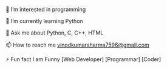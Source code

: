 👀 I’m interested in programming

🌱 I’m currently learning Python

💬 Ask me about Python, C, C++, HTML

📫 How to reach me vinodkumarsharma7596@gmail.com

⚡ Fun fact I am Funny
[Web Developer] [Programmar] [Coder]
